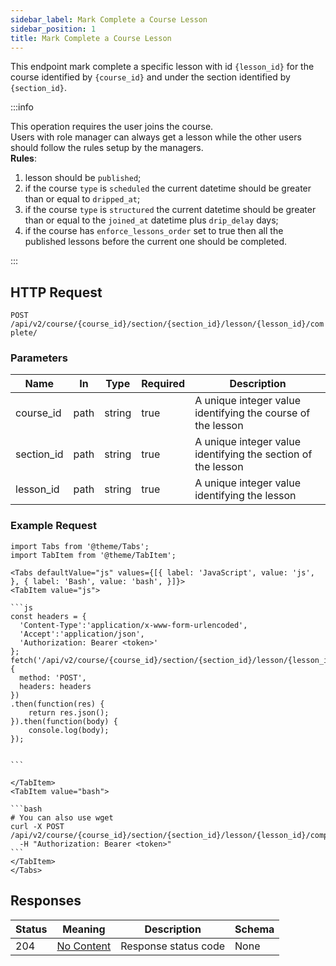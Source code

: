 ```yaml
---
sidebar_label: Mark Complete a Course Lesson
sidebar_position: 1
title: Mark Complete a Course Lesson
---
```


This endpoint mark complete a specific lesson with id `{lesson_id}` for the course identified by `{course_id}` and under
the section identified by `{section_id}`.

:::info

This operation requires the user joins the course.<br/>
Users with role manager can always get a lesson while the other users should follow the rules setup by the
managers.<br/>
**Rules**:

1. lesson should be `published`;
2. if the course `type` is `scheduled` the current datetime should be greater than or equal to `dripped_at`;
3. if the course `type` is `structured` the current datetime should be greater than or equal to the `joined_at` datetime
   plus `drip_delay` days;
4. if the course has `enforce_lessons_order` set to true then all the published lessons before the current one should be
   completed.

:::

## HTTP Request

`POST /api/v2/course/{course_id}/section/{section_id}/lesson/{lesson_id}/complete/`

### Parameters

| Name       | In   | Type   | Required | Description                                                  |
|------------|------|--------|----------|--------------------------------------------------------------|
| course_id  | path | string | true     | A unique integer value identifying the course of the lesson  |
| section_id | path | string | true     | A unique integer value identifying the section of the lesson |
| lesson_id  | path | string | true     | A unique integer value identifying the lesson                |

### Example Request

````mdx-code-block
import Tabs from '@theme/Tabs';
import TabItem from '@theme/TabItem';

<Tabs defaultValue="js" values={[{ label: 'JavaScript', value: 'js', }, { label: 'Bash', value: 'bash', }]}>
<TabItem value="js">

```js
const headers = {
  'Content-Type':'application/x-www-form-urlencoded',
  'Accept':'application/json',
  'Authorization: Bearer <token>'
};
fetch('/api/v2/course/{course_id}/section/{section_id}/lesson/{lesson_id}/complete/',
{
  method: 'POST',
  headers: headers
})
.then(function(res) {
    return res.json();
}).then(function(body) {
    console.log(body);
});


```

</TabItem>
<TabItem value="bash">

```bash
# You can also use wget
curl -X POST /api/v2/course/{course_id}/section/{section_id}/lesson/{lesson_id}/complete/
  -H "Authorization: Bearer <token>"
```
</TabItem>
</Tabs>
````

## Responses

| Status | Meaning                                                         | Description          | Schema |
|--------|-----------------------------------------------------------------|----------------------|--------|
| 204    | [No Content](https://tools.ietf.org/html/rfc7231#section-6.3.5) | Response status code | None   |
